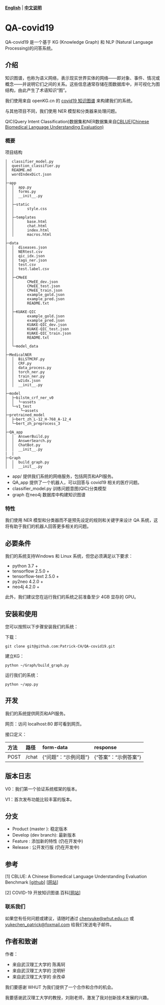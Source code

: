 [**English**](README.md) | [**中文说明**](README_ZH.md)

# QA-covid19

QA-covid19 是一个基于 KG (Knowledge Graph) 和 NLP (Natural Language Processing)的问答系统。



## 介绍

知识图谱，也称为语义网络，表示现实世界实体的网络——即对象、事件、情况或概念——并说明它们之间的关系。这些信息通常存储在图数据库中，并可视化为图结构，由此产生了术语知识“图”。

我们使用来自 openKG.cn 的 [covid19 知识图谱](http://openkg.cn/dataset/covid-19-baike) 来构建我们的系统。

与其他项目不同，我们使用 NER 模型和分类器来处理问题。

QIC(Query Intent Classification)数据集和NER数据集来自[CBLUE(Chinese Biomedical Language Understanding Evaluation)](https://tianchi.aliyun.com/cblue)



### 概要

项目结构

```文件树
│  classifier_model.py
│  question_classifier.py
│  README.md
│  wordIndexDict.json
│
├─app
│  │  app.py
│  │  forms.py
│  │  __init__.py
│  │
│  ├─static
│  │      style.css
│  │
│  ├─templates
│  │      base.html
│  │      chat.html
│  │      index.html
│  │      macros.html
│
├─data
│  │  diseases.json
│  │  NERtest.csv
│  │  qic_idx.json
│  │  tags_ner.json
│  │  test.csv
│  │  test.label.csv
│  │
│  ├─CMeEE
│  │      CMeEE_dev.json
│  │      CMeEE_test.json
│  │      CMeEE_train.json
│  │      example_gold.json
│  │      example_pred.json
│  │      README.txt
│  │
│  ├─KUAKE-QIC
│  │      example_gold.json
│  │      example_pred.json
│  │      KUAKE-QIC_dev.json
│  │      KUAKE-QIC_test.json
│  │      KUAKE-QIC_train.json
│  │      README.txt
│  │
│  └─model_data
│
├─MedicalNER
│  │  BiLSTMCRF.py
│  │  CRF.py
│  │  data_process.py
│  │  torch_ner.py
│  │  train_ner.py
│  │  w2idx.json
│  │  __init__.py
│
├─model
│  ├─bilstm_crf_ner_v0
│  │  └─assets
│  └─v1_test
│      └─assets
├─pretrained_model
│  ├─bert_zh_L-12_H-768_A-12_4
│  └─bert_zh_preprocess_3
│
├─QA_app
│  │  AnswerBuild.py
│  │  AnswerSearch.py
│  │  ChatBot.py
│  │  __init__.py
|  |
├─Graph
│  │  build_graph.py
│  │  __init__.py
```



- app/ 提供我们系统的网络服务，包括网页和API服务。
- QA_app 提供了一个机器人，可以回答与 covid19 相关的医疗问题。
- classifier_model.py 训练问题意图(QIC)分类模型
- graph 在neo4j 数据库中构建知识图谱



### 特性

我们使用 NER 模型和分类器而不是预先设定的规则和关键字来设计 QA 系统，这将有助于我们的机器人回答更多相关的问题。



## 必要条件

我们的系统支持Windows 和 Linux 系统，但您必须满足以下要求：

- python 3.7 +
- tensorflow 2.5.0 +
- tensorflow-text 2.5.0 +
- py2neo 4.2.0 +
- neo4j 4.2.0 +

此外，我们建议您在运行我们的系统之前准备至少 4GB 显存的 GPU。



## 安装和使用

您可以按照以下步骤安装我们的系统：

下载：

`git clone git@github.com:Patrick-CH/QA-covid19.git`

建立KG：

`python ~/Graph/build_graph.py`

运行我们的系统：

`python ~/app.py`



## 开发

我们的系统提供网页和API服务。

网页：访问 localhost:80 即可看到网页。

接口定义：

| 方法 | 路径  | form-data            | response             |
| :--- | :---- | :------------------- | :------------------- |
| POST | /chat | {“问题”：“示例问题”} | {“答案”：“示例答案”} |



## 版本日志

V0：我们第一个验证系统框架的版本。

V1：首次发布功能比较丰富的版本。



## 分支

- Product (master ): 稳定版本
- Develop (dev branch): 最新版本
- Feature : 添加新的特性 (仍在开发中)
- Release : 公开发行版 (仍在开发中)



## 参考

[1] CBLUE: A Chinese Biomedical Language Understanding Evaluation Benchmark [[github](https://github.com/CBLUEbenchmark/CBLUE)] [[网站](https://tianchi.aliyun.com/cblue)]

[2] COVID-19 开放知识图谱.百科[[网站](http://openkg.cn/dataset/covid-19-baike)]



### 联系我们

如果您有任何问题或建议，请随时通过 chenyuke@whut.edu.cn 或 yukechen_patrick@foxmail.com 给我们发送电子邮件。



## 作者和致谢

作者：

- 来自武汉理工大学的 陈禹轲
- 来自武汉理工大学的 沈明轩
- 来自武汉理工大学的 余孜卓



我们要感谢 WHUT 为我们提供了一个合作和合作的机会。

我要感谢武汉理工大学的教授，刘刚老师，激发了我对创新技术发展的兴趣。